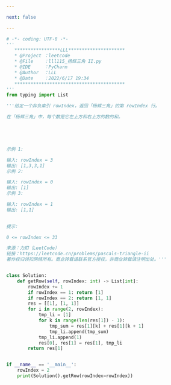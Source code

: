 ```yaml
---

next: false

---
```




<BlogInfo id="1190" title="118.杨辉三角 II" author="白日梦想猿" pv=0 read_times=0 pre_cost_time="1分3秒" category="leetcode" tag_list="['leetcode']" create_time="2022.06.17 19:34:30" update_time="2022.06.17 19:42:06" />

```python
# -*- coding: UTF-8 -*-
'''
   *****************LLL*********************
   * @Project ：leetcode                       
   * @File    ：lll115_杨辉三角 II.py                  
   * @IDE     ：PyCharm             
   * @Author  ：LLL                         
   * @Date    ：2022/6/17 19:34             
   *****************************************
'''
from typing import List

'''给定一个非负索引 rowIndex，返回「杨辉三角」的第 rowIndex 行。

在「杨辉三角」中，每个数是它左上方和右上方的数的和。



 

示例 1:

输入: rowIndex = 3
输出: [1,3,3,1]
示例 2:

输入: rowIndex = 0
输出: [1]
示例 3:

输入: rowIndex = 1
输出: [1,1]
 

提示:

0 <= rowIndex <= 33

来源：力扣（LeetCode）
链接：https://leetcode.cn/problems/pascals-triangle-ii
著作权归领扣网络所有。商业转载请联系官方授权，非商业转载请注明出处。'''


class Solution:
    def getRow(self, rowIndex: int) -> List[int]:
        rowIndex += 1
        if rowIndex == 1: return [1]
        if rowIndex == 2: return [1, 1]
        res = [[1], [1, 1]]
        for i in range(2, rowIndex):
            tmp_li = [1]
            for k in range(len(res[1]) - 1):
                tmp_sum = res[1][k] + res[1][k + 1]
                tmp_li.append(tmp_sum)
            tmp_li.append(1)
            res[0], res[1] = res[1], tmp_li
        return res[1]


if __name__ == '__main__':
    rowIndex = 2
    print(Solution().getRow(rowIndex=rowIndex))

```



<ActionBox />
